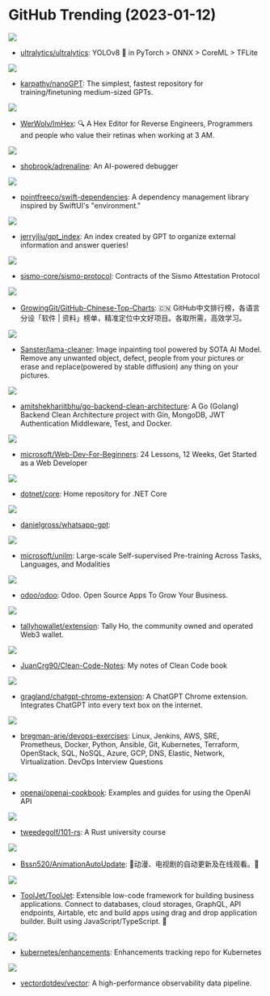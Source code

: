 # GitHub Trending (2023-01-12)

![](https://img.shields.io/badge/Python-New%20432-green?style=flat-square&logo=appveyor)
- [ultralytics/ultralytics](https://github.com/ultralytics/ultralytics): YOLOv8 🚀 in PyTorch > ONNX > CoreML > TFLite

![](https://img.shields.io/badge/Jupyter%20Notebook-New%202-green?style=flat-square&logo=appveyor)
- [karpathy/nanoGPT](https://github.com/karpathy/nanoGPT): The simplest, fastest repository for training/finetuning medium-sized GPTs.

![](https://img.shields.io/badge/C%2B%2B-New%20257-green?style=flat-square&logo=appveyor)
- [WerWolv/ImHex](https://github.com/WerWolv/ImHex): 🔍 A Hex Editor for Reverse Engineers, Programmers and people who value their retinas when working at 3 AM.

![](https://img.shields.io/badge/JavaScript-New%20186-green?style=flat-square&logo=appveyor)
- [shobrook/adrenaline](https://github.com/shobrook/adrenaline): An AI-powered debugger

![](https://img.shields.io/badge/Swift-New%2074-green?style=flat-square&logo=appveyor)
- [pointfreeco/swift-dependencies](https://github.com/pointfreeco/swift-dependencies): A dependency management library inspired by SwiftUI's "environment."

![](https://img.shields.io/badge/Python-New%20117-green?style=flat-square&logo=appveyor)
- [jerryjliu/gpt_index](https://github.com/jerryjliu/gpt_index): An index created by GPT to organize external information and answer queries!

![](https://img.shields.io/badge/TypeScript-New%202-green?style=flat-square&logo=appveyor)
- [sismo-core/sismo-protocol](https://github.com/sismo-core/sismo-protocol): Contracts of the Sismo Attestation Protocol

![](https://img.shields.io/badge/Java-New%20326-green?style=flat-square&logo=appveyor)
- [GrowingGit/GitHub-Chinese-Top-Charts](https://github.com/GrowingGit/GitHub-Chinese-Top-Charts): 🇨🇳 GitHub中文排行榜，各语言分设「软件 | 资料」榜单，精准定位中文好项目。各取所需，高效学习。

![](https://img.shields.io/badge/Python-New%20204-green?style=flat-square&logo=appveyor)
- [Sanster/lama-cleaner](https://github.com/Sanster/lama-cleaner): Image inpainting tool powered by SOTA AI Model. Remove any unwanted object, defect, people from your pictures or erase and replace(powered by stable diffusion) any thing on your pictures.

![](https://img.shields.io/badge/Go-New%20165-green?style=flat-square&logo=appveyor)
- [amitshekhariitbhu/go-backend-clean-architecture](https://github.com/amitshekhariitbhu/go-backend-clean-architecture): A Go (Golang) Backend Clean Architecture project with Gin, MongoDB, JWT Authentication Middleware, Test, and Docker.

![](https://img.shields.io/badge/JavaScript-New%20287-green?style=flat-square&logo=appveyor)
- [microsoft/Web-Dev-For-Beginners](https://github.com/microsoft/Web-Dev-For-Beginners): 24 Lessons, 12 Weeks, Get Started as a Web Developer

![](https://img.shields.io/badge/PowerShell-New%208-green?style=flat-square&logo=appveyor)
- [dotnet/core](https://github.com/dotnet/core): Home repository for .NET Core

![](https://img.shields.io/badge/Go-New%20129-green?style=flat-square&logo=appveyor)
- [danielgross/whatsapp-gpt](https://github.com/danielgross/whatsapp-gpt): 

![](https://img.shields.io/badge/Python-New%20129-green?style=flat-square&logo=appveyor)
- [microsoft/unilm](https://github.com/microsoft/unilm): Large-scale Self-supervised Pre-training Across Tasks, Languages, and Modalities

![](https://img.shields.io/badge/JavaScript-New%2013-green?style=flat-square&logo=appveyor)
- [odoo/odoo](https://github.com/odoo/odoo): Odoo. Open Source Apps To Grow Your Business.

![](https://img.shields.io/badge/TypeScript-New%20475-green?style=flat-square&logo=appveyor)
- [tallyhowallet/extension](https://github.com/tallyhowallet/extension): Tally Ho, the community owned and operated Web3 wallet.

![](https://img.shields.io/badge/none-New%20457-green?style=flat-square&logo=appveyor)
- [JuanCrg90/Clean-Code-Notes](https://github.com/JuanCrg90/Clean-Code-Notes): My notes of Clean Code book

![](https://img.shields.io/badge/JavaScript-New%20137-green?style=flat-square&logo=appveyor)
- [gragland/chatgpt-chrome-extension](https://github.com/gragland/chatgpt-chrome-extension): A ChatGPT Chrome extension. Integrates ChatGPT into every text box on the internet.

![](https://img.shields.io/badge/Python-New%2027-green?style=flat-square&logo=appveyor)
- [bregman-arie/devops-exercises](https://github.com/bregman-arie/devops-exercises): Linux, Jenkins, AWS, SRE, Prometheus, Docker, Python, Ansible, Git, Kubernetes, Terraform, OpenStack, SQL, NoSQL, Azure, GCP, DNS, Elastic, Network, Virtualization. DevOps Interview Questions

![](https://img.shields.io/badge/Python-New%20621-green?style=flat-square&logo=appveyor)
- [openai/openai-cookbook](https://github.com/openai/openai-cookbook): Examples and guides for using the OpenAI API

![](https://img.shields.io/badge/Rust-New%20157-green?style=flat-square&logo=appveyor)
- [tweedegolf/101-rs](https://github.com/tweedegolf/101-rs): A Rust university course

![](https://img.shields.io/badge/none-New%2019-green?style=flat-square&logo=appveyor)
- [Bssn520/AnimationAutoUpdate](https://github.com/Bssn520/AnimationAutoUpdate): 🤪动漫、电视剧的自动更新及在线观看。🫡

![](https://img.shields.io/badge/JavaScript-New%20497-green?style=flat-square&logo=appveyor)
- [ToolJet/ToolJet](https://github.com/ToolJet/ToolJet): Extensible low-code framework for building business applications. Connect to databases, cloud storages, GraphQL, API endpoints, Airtable, etc and build apps using drag and drop application builder. Built using JavaScript/TypeScript. 🚀

![](https://img.shields.io/badge/Go-New%204-green?style=flat-square&logo=appveyor)
- [kubernetes/enhancements](https://github.com/kubernetes/enhancements): Enhancements tracking repo for Kubernetes

![](https://img.shields.io/badge/Rust-New%2078-green?style=flat-square&logo=appveyor)
- [vectordotdev/vector](https://github.com/vectordotdev/vector): A high-performance observability data pipeline.

